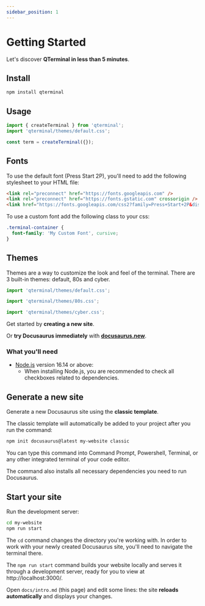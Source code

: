 ```yaml
---
sidebar_position: 1
---
```


# Getting Started

Let's discover **QTerminal in less than 5 minutes**.

## Install
```bash
npm install qterminal
```
## Usage
```typescript
import { createTerminal } from 'qterminal';
import 'qterminal/themes/default.css';

const term = createTerminal({});
```

## Fonts
To use the default font (Press Start 2P), you'll need to add the following stylesheet to your HTML file:
```html
<link rel="preconnect" href="https://fonts.googleapis.com" />
<link rel="preconnect" href="https://fonts.gstatic.com" crossorigin />
<link href="https://fonts.googleapis.com/css2?family=Press+Start+2P&display=swap" rel="stylesheet" />
```

To use a custom font add the following class to your css:
```css
.terminal-container {
  font-family: 'My Custom Font', cursive;
}
```

## Themes
Themes are a way to customize the look and feel of the terminal.
There are 3 built-in themes: default, 80s and cyber.

```typescript
import 'qterminal/themes/default.css';
```
```typescript
import 'qterminal/themes/80s.css';
```
```typescript
import 'qterminal/themes/cyber.css';
```

Get started by **creating a new site**.

Or **try Docusaurus immediately** with **[docusaurus.new](https://docusaurus.new)**.

### What you'll need

- [Node.js](https://nodejs.org/en/download/) version 16.14 or above:
  - When installing Node.js, you are recommended to check all checkboxes related to dependencies.

## Generate a new site

Generate a new Docusaurus site using the **classic template**.

The classic template will automatically be added to your project after you run the command:

```bash
npm init docusaurus@latest my-website classic
```

You can type this command into Command Prompt, Powershell, Terminal, or any other integrated terminal of your code editor.

The command also installs all necessary dependencies you need to run Docusaurus.

## Start your site

Run the development server:

```bash
cd my-website
npm run start
```

The `cd` command changes the directory you're working with. In order to work with your newly created Docusaurus site, you'll need to navigate the terminal there.

The `npm run start` command builds your website locally and serves it through a development server, ready for you to view at http://localhost:3000/.

Open `docs/intro.md` (this page) and edit some lines: the site **reloads automatically** and displays your changes.
